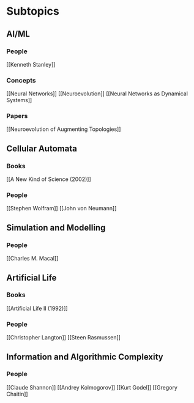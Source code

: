# Subtopics
## AI/ML
### People
[[Kenneth Stanley]]
### Concepts
[[Neural Networks]]
[[Neuroevolution]]
[[Neural Networks as Dynamical Systems]]
### Papers
[[Neuroevolution of Augmenting Topologies]]
## Cellular Automata
### Books
[[A New Kind of Science (2002)]]
### People
[[Stephen Wolfram]]
[[John von Neumann]]
## Simulation and Modelling
### People
[[Charles M. Macal]]
## Artificial Life
### Books
[[Artificial Life II (1992)]]
### People
[[Christopher Langton]]
[[Steen Rasmussen]]
## Information and Algorithmic Complexity
### People
[[Claude Shannon]]
[[Andrey Kolmogorov]]
[[Kurt Godel]]
[[Gregory Chaitin]]